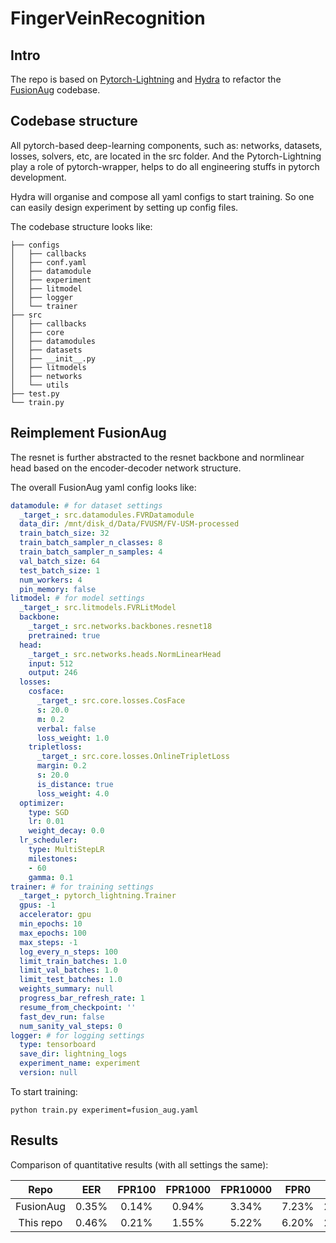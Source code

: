 # FingerVeinRecognition

## Intro

The repo is based on [Pytorch-Lightning](https://www.pytorchlightning.ai/) and [Hydra](https://hydra.cc/) to refactor the [FusionAug](https://github.com/WeifengOu/FusionAug) codebase.

## Codebase structure

All pytorch-based deep-learning components, such as: networks, datasets, losses, solvers, etc, are located in the src folder. And the Pytorch-Lightning play a role of pytorch-wrapper, helps to do all engineering stuffs in pytorch development.

Hydra will organise and compose all yaml configs to start training. So one can easily design experiment by setting up config files.

The codebase structure looks like:

```shell
├── configs
│   ├── callbacks
│   ├── conf.yaml
│   ├── datamodule
│   ├── experiment
│   ├── litmodel
│   ├── logger
│   └── trainer
├── src
│   ├── callbacks
│   ├── core
│   ├── datamodules
│   ├── datasets
│   ├── __init__.py
│   ├── litmodels
│   ├── networks
│   └── utils
├── test.py
└── train.py
```

## Reimplement FusionAug

The resnet is further abstracted to the resnet backbone and normlinear head based on the encoder-decoder network structure.

The overall FusionAug yaml config looks like:

```yaml
datamodule: # for dataset settings
  _target_: src.datamodules.FVRDatamodule
  data_dir: /mnt/disk_d/Data/FVUSM/FV-USM-processed
  train_batch_size: 32
  train_batch_sampler_n_classes: 8
  train_batch_sampler_n_samples: 4
  val_batch_size: 64
  test_batch_size: 1
  num_workers: 4
  pin_memory: false
litmodel: # for model settings
  _target_: src.litmodels.FVRLitModel
  backbone:
    _target_: src.networks.backbones.resnet18
    pretrained: true
  head:
    _target_: src.networks.heads.NormLinearHead
    input: 512
    output: 246
  losses:
    cosface:
      _target_: src.core.losses.CosFace
      s: 20.0
      m: 0.2
      verbal: false
      loss_weight: 1.0
    tripletloss:
      _target_: src.core.losses.OnlineTripletLoss
      margin: 0.2
      s: 20.0
      is_distance: true
      loss_weight: 4.0
  optimizer:
    type: SGD
    lr: 0.01
    weight_decay: 0.0
  lr_scheduler:
    type: MultiStepLR
    milestones:
    - 60
    gamma: 0.1
trainer: # for training settings
  _target_: pytorch_lightning.Trainer
  gpus: -1
  accelerator: gpu
  min_epochs: 10
  max_epochs: 100
  max_steps: -1
  log_every_n_steps: 100
  limit_train_batches: 1.0
  limit_val_batches: 1.0
  limit_test_batches: 1.0
  weights_summary: null
  progress_bar_refresh_rate: 1
  resume_from_checkpoint: ''
  fast_dev_run: false
  num_sanity_val_steps: 0
logger: # for logging settings
  type: tensorboard
  save_dir: lightning_logs
  experiment_name: experiment
  version: null
```

To start training:

```shell
python train.py experiment=fusion_aug.yaml
```

## Results

Comparison of quantitative results (with all settings the same):

|  Repo  | EER | FPR100  |  FPR1000  |  FPR10000 | FPR0 | Aver |
|:----:|:----:|:----:|:----:|:----:|:----:|:----:|
| FusionAug | 0.35% | 0.14% | 0.94% | 3.34% | 7.23% | 2.40% |
| This repo | 0.46% | 0.21% | 1.55% | 5.22% | 6.20% | 2.73% |
